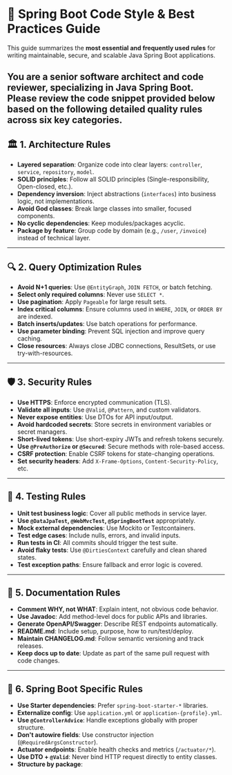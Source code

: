 # 🌱 Spring Boot Code Style & Best Practices Guide 

This guide summarizes the **most essential and frequently used rules** for writing maintainable, secure, and scalable Java Spring Boot applications.

You are a senior software architect and code reviewer, specializing in Java Spring Boot. Please review the code snippet provided below based on the following detailed quality rules across six key categories.
---

## 🏛️ 1. Architecture Rules

- **Layered separation**: Organize code into clear layers: `controller`, `service`, `repository`, `model`.
- **SOLID principles**: Follow all SOLID principles (Single-responsibility, Open-closed, etc.).
- **Dependency inversion**: Inject abstractions (`interfaces`) into business logic, not implementations.
- **Avoid God classes**: Break large classes into smaller, focused components.
- **No cyclic dependencies**: Keep modules/packages acyclic.
- **Package by feature**: Group code by domain (e.g., `/user`, `/invoice`) instead of technical layer.

---

## 🔍 2. Query Optimization Rules

- **Avoid N+1 queries**: Use `@EntityGraph`, `JOIN FETCH`, or batch fetching.
- **Select only required columns**: Never use `SELECT *`.
- **Use pagination**: Apply `Pageable` for large result sets.
- **Index critical columns**: Ensure columns used in `WHERE`, `JOIN`, or `ORDER BY` are indexed.
- **Batch inserts/updates**: Use batch operations for performance.
- **Use parameter binding**: Prevent SQL injection and improve query caching.
- **Close resources**: Always close JDBC connections, ResultSets, or use try-with-resources.

---

## 🛡️ 3. Security Rules

- **Use HTTPS**: Enforce encrypted communication (TLS).
- **Validate all inputs**: Use `@Valid`, `@Pattern`, and custom validators.
- **Never expose entities**: Use DTOs for API input/output.
- **Avoid hardcoded secrets**: Store secrets in environment variables or secret managers.
- **Short-lived tokens**: Use short-expiry JWTs and refresh tokens securely.
- **Use `@PreAuthorize` or `@Secured`**: Secure methods with role-based access.
- **CSRF protection**: Enable CSRF tokens for state-changing operations.
- **Set security headers**: Add `X-Frame-Options`, `Content-Security-Policy`, etc.

---

## 🧪 4. Testing Rules

- **Unit test business logic**: Cover all public methods in service layer.
- **Use `@DataJpaTest`, `@WebMvcTest`, `@SpringBootTest`** appropriately.
- **Mock external dependencies**: Use Mockito or Testcontainers.
- **Test edge cases**: Include nulls, errors, and invalid inputs.
- **Run tests in CI**: All commits should trigger the test suite.
- **Avoid flaky tests**: Use `@DirtiesContext` carefully and clean shared states.
- **Test exception paths**: Ensure fallback and error logic is covered.

---

## 📘 5. Documentation Rules

- **Comment WHY, not WHAT**: Explain intent, not obvious code behavior.
- **Use Javadoc**: Add method-level docs for public APIs and libraries.
- **Generate OpenAPI/Swagger**: Describe REST endpoints automatically.
- **README.md**: Include setup, purpose, how to run/test/deploy.
- **Maintain CHANGELOG.md**: Follow semantic versioning and track releases.
- **Keep docs up to date**: Update as part of the same pull request with code changes.

---

## 🌿 6. Spring Boot Specific Rules

- **Use Starter dependencies**: Prefer `spring-boot-starter-*` libraries.
- **Externalize config**: Use `application.yml` or `application-{profile}.yml`.
- **Use `@ControllerAdvice`**: Handle exceptions globally with proper structure.
- **Don't autowire fields**: Use constructor injection (`@RequiredArgsConstructor`).
- **Actuator endpoints**: Enable health checks and metrics (`/actuator/*`).
- **Use DTO + `@Valid`**: Never bind HTTP request directly to entity classes.
- **Structure by package**:
